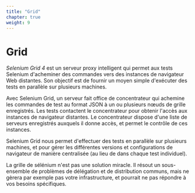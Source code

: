 ```yaml
---
title: "Grid"
chapter: true
weight: 9
---
```


# Grid

_Selenium Grid 4_ est un serveur proxy intelligent
qui permet aux tests Selenium d'acheminer des 
commandes vers des instances de navigateur Web distantes.
Son objectif est de fournir un moyen simple 
d'exécuter des tests en parallèle sur plusieurs machines.

Avec Selenium Grid,
un serveur fait office de concentrateur 
qui achemine les commandes de test au format JSON
à un ou plusieurs nœuds de grille enregistrés.
Les tests contactent le concentrateur pour 
obtenir l'accès aux instances de navigateur distantes.
Le concentrateur dispose d'une liste de 
serveurs enregistrés auxquels il donne accès,
et permet le contrôle de ces instances.

Selenium Grid nous permet d'effectuer des 
tests en parallèle sur plusieurs machines,
et pour gérer les différentes versions et 
configurations de navigateur de manière centralisée
(au lieu de dans chaque test individuel).

La grille de sélénium n'est pas une 
solution miracle. Il résout un sous-ensemble 
de problèmes de délégation et de distribution communs,
mais ne gèrera par exemple pas votre infrastructure,
et pourrait ne pas répondre à vos besoins spécifiques.
